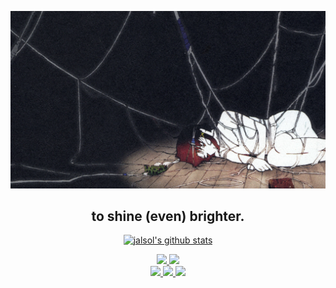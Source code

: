 <p align="center">
  <a href="https://jalsol.xyz">
    <img src="scaled_wpp.png" alt="jalsol banner" />
  </a>
</p>

<h2 align="center">to shine (even) brighter.</h2>

<p align="center">
  <a href="https://github.com/jalsol">
    <img
      src="https://github-readme-stats.vercel.app/api?username=jalsol&show_icons=true&count_private=true&theme=github_dark"
      alt="jalsol's github stats"
    />
  </a> 
</p>

<p align="center">
  <a href="https://jalsol.xyz">
    <img
      src="https://img.shields.io/badge/website-000000?style=for-the-badge&logo=About.me&logoColor=white"
    />
  </a>

  <a href="https://github.com/jalsol">
    <img
      src="https://img.shields.io/badge/GitHub-100000?style=for-the-badge&logo=github&logoColor=white"
    />
  </a>

  <br />

  <a href="https://linkedin.com/in/nqtr12">
    <img
      src="https://img.shields.io/badge/LinkedIn-0077B5?style=for-the-badge&logo=linkedin&logoColor=white"
    />
  </a>

  <a href="https://discordapp.com/users/773302164923351042">
    <img
      src="https://img.shields.io/badge/Discord-5865F2?style=for-the-badge&logo=discord&logoColor=white"
    />
  </a>

  <a href="https://soundcloud.com/jalsol">
    <img
      src="https://img.shields.io/badge/SoundCloud-FF3300?style=for-the-badge&logo=soundcloud&logoColor=white"
    />
  </a>
</p>
